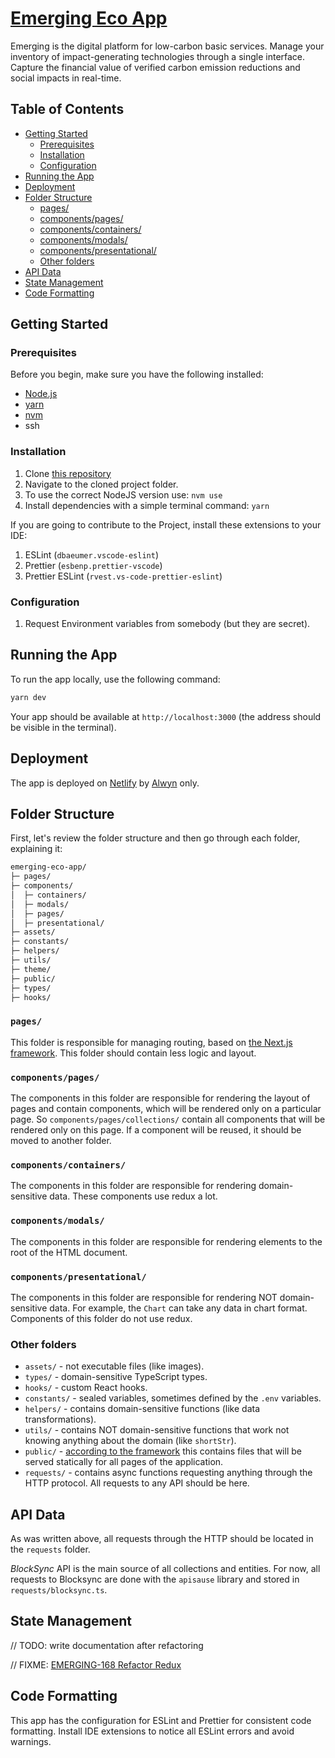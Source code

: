 
# [Emerging Eco App](https://app.emerging.eco/)

Emerging is the digital platform for low-carbon basic services. Manage your inventory of impact-generating technologies through a single interface. Capture the financial value of verified carbon emission reductions and social impacts in real-time.

## Table of Contents

- [Getting Started](#getting-started)
  - [Prerequisites](#prerequisites)
  - [Installation](#installation)
  - [Configuration](#configuration)
- [Running the App](#running-the-app)
- [Deployment](#deployment)
- [Folder Structure](#folder-structure)
  - [pages/](#pages)
  - [components/pages/](#componentspages)
  - [components/containers/](#componentscontainers)
  - [components/modals/](#componentsmodals)
  - [components/presentational/](#componentspresentational)
  - [Other folders](#other-folders)
- [API Data](#api-data)
- [State Management](#state-management)
- [Code Formatting](#code-formatting)

## Getting Started

### Prerequisites

Before you begin, make sure you have the following installed:

- [Node.js](https://nodejs.org/)
- [yarn](https://yarnpkg.com/)
- [nvm](https://github.com/nvm-sh/nvm/blob/master/README.md#intro)
- ssh

### Installation

1. Clone [this repository](https://github.com/emerging-eco/app)
1. Navigate to the cloned project folder.
1. To use the correct NodeJS version use: `nvm use`
1. Install dependencies with a simple terminal command: `yarn`

If you are going to contribute to the Project, install these extensions to your IDE:

1. ESLint (`dbaeumer.vscode-eslint`)
1. Prettier (`esbenp.prettier-vscode`)
1. Prettier ESLint (`rvest.vs-code-prettier-eslint`)

### Configuration

1. Request Environment variables from somebody (but they are secret).

## Running the App

To run the app locally, use the following command:

```sh
yarn dev
```

Your app should be available at `http://localhost:3000` (the address should be visible in the terminal).

## Deployment

The app is deployed on [Netlify](https://www.netlify.com/) by [Alwyn](https://github.com/alwyn-ixo) only.

## Folder Structure

First, let's review the folder structure and then go through each folder, explaining it:

```sh
emerging-eco-app/
├─ pages/
├─ components/
│  ├─ containers/
│  ├─ modals/
│  ├─ pages/
│  ├─ presentational/
├─ assets/
├─ constants/
├─ helpers/
├─ utils/
├─ theme/
├─ public/
├─ types/
├─ hooks/
```

### `pages/`

This folder is responsible for managing routing, based on [the Next.js framework](https://nextjs.org/docs/pages/building-your-application/routing). This folder should contain less logic and layout.

### `components/pages/`

The components in this folder are responsible for rendering the layout of pages and contain components, which will be rendered only on a particular page. So `components/pages/collections/` contain all components that will be rendered only on this page. If a component will be reused, it should be moved to another folder.

### `components/containers/`

The components in this folder are responsible for rendering domain-sensitive data. These components use redux a lot.

### `components/modals/`

The components in this folder are responsible for rendering elements to the root of the HTML document.

### `components/presentational/`

The components in this folder are responsible for rendering NOT domain-sensitive data. For example, the `Chart` can take any data in chart format. Components of this folder do not use redux.

### Other folders

- `assets/` - not executable files (like images).
- `types/` - domain-sensitive TypeScript types.
- `hooks/` - custom React hooks.
- `constants/` - sealed variables, sometimes defined by the `.env` variables.
- `helpers/` - contains domain-sensitive functions (like data transformations).
- `utils/` - contains NOT domain-sensitive functions that work not knowing anything about the domain (like `shortStr`).
- `public/` - [according to the framework](https://nextjs.org/docs/getting-started/installation#the-public-folder-optional) this contains files that will be served statically for all pages of the application.
- `requests/` - contains async functions requesting anything through the HTTP protocol. All requests to any API should be here.

## API Data

As was written above, all requests through the HTTP should be located in the `requests` folder.

*BlockSync* API is the main source of all collections and entities. For now, all requests to Blocksync are done with the `apisause` library and stored in `requests/blocksync.ts`.

## State Management

// TODO: write documentation after refactoring

// FIXME: [EMERGING-168 Refactor Redux](https://ixo.youtrack.cloud/issue/EMERGING-168/Refactor-Redux)

## Code Formatting

This app has the configuration for ESLint and Prettier for consistent code formatting. Install IDE extensions to notice all ESLint errors and avoid warnings.
